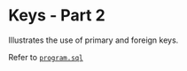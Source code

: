 # Keys - Part 2

Illustrates the use of primary and foreign keys.

Refer to [`program.sql`](program.sql)
